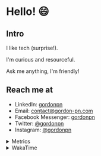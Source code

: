 # Hello! 😄

## Intro

I like tech (surprise!).

I'm curious and resourceful.

Ask me anything, I'm friendly!

## Reach me at

- LinkedIn: [gordonpn](https://www.linkedin.com/in/gordonpn/)
- Email: [contact@gordon-pn.com](mailto:contact@gordon-pn.com)
- Facebook Messenger: [gordonpn](https://www.messenger.com/t/Gordonpn)
- Twitter: [@gordonpn](https://twitter.com/Gordonpn)
- Instagram: [@gordonpn](https://www.instagram.com/gordonpn/)

<details>
  <summary>Metrics</summary>

  <img align="center" src="https://github.com/gordonpn/gordonpn/blob/master/github-metrics.svg" alt="GitHub Metrics">

</details>

<details>
  <summary>WakaTime</summary>

  <!--START_SECTION:waka-->
📊 **This Week I Spent My Time On** 

```text
💬 Programming Languages: 
Java                     9 hrs 39 mins       ████████████████████░░░░░   79.32 % 
Brazil Dependency Config 1 hr 14 mins        ███░░░░░░░░░░░░░░░░░░░░░░   10.23 % 
TypeScript               23 mins             █░░░░░░░░░░░░░░░░░░░░░░░░   03.22 % 
Bash                     21 mins             █░░░░░░░░░░░░░░░░░░░░░░░░   02.94 % 
XML                      11 mins             ░░░░░░░░░░░░░░░░░░░░░░░░░   01.52 % 

🔥 Editors: 
IntelliJ IDEA            11 hrs 13 mins      ███████████████████████░░   92.15 % 
VS Code                  30 mins             █░░░░░░░░░░░░░░░░░░░░░░░░   04.17 % 
Cursor                   26 mins             █░░░░░░░░░░░░░░░░░░░░░░░░   03.68 % 
```


 Last Updated on 21/10/2024 16:25:52 UTC
<!--END_SECTION:waka-->
</details>
